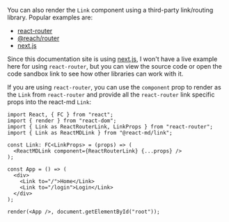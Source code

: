 You can also render the `Link` component using a third-party link/routing
library. Popular examples are:

- [react-router](https://github.com/ReactTraining/react-router)
- [@reach/router](https://github.com/reach/router)
- [next.js][1]

Since this documentation site is using [next.js][1], I won't have a live example
here for using `react-router`, but you can view the source code or open the code
sandbox link to see how other libraries can work with it.

If you are using `react-router`, you can use the `component` prop to render as
the `Link` from `react-router` and provide all the `react-router` link specific
props into the react-md `Link`:

```tsx
import React, { FC } from "react";
import { render } from "react-dom";
import { Link as ReactRouterLink, LinkProps } from "react-router";
import { Link as ReactMDLink } from "@react-md/link";

const Link: FC<LinkProps> = (props) => (
  <ReactMDLink component={ReactRouterLink} {...props} />
);

const App = () => (
  <div>
    <Link to="/">Home</Link>
    <Link to="/login">Login</Link>
  </div>
);

render(<App />, document.getElementById("root"));
```

[1]: https://nextjs.org/docs/#with-link
